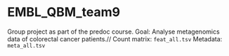 # EMBL_QBM_team9

Group project as part of the predoc course.
Goal: Analyse metagenomics data of colorectal cancer patients.//
Count matrix: `feat_all.tsv`
Metadata: `meta_all.tsv`
